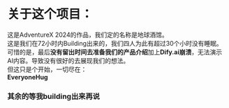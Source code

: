 # 关于这个项目：
 这是AdventureX 2024的作品，我们定的名称是地球酒馆。  
 这是我们在72小时内Building出来的，我们四人为此有超过30个小时没有睡眠。  
 可惜的是，最后**没有留出时间去准备我们的产品介绍**加上**Dify.ai崩溃**，无法演示AI内容。导致没有很好的去展现我们的想法。  
 但这只是个开始，一切尽在：  
  **EveryoneHug**

  ### 其余的等我building出来再说
  
